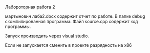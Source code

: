 Лабороторная работа 2

мартынович лаба2.docx содержит отчет по работе. В папке debug скомпилированная программа. Файл source.cpp содержит код программы.

Запуск производить через visual studio.

Если не запускается сменить в проекте разрядность на x86
